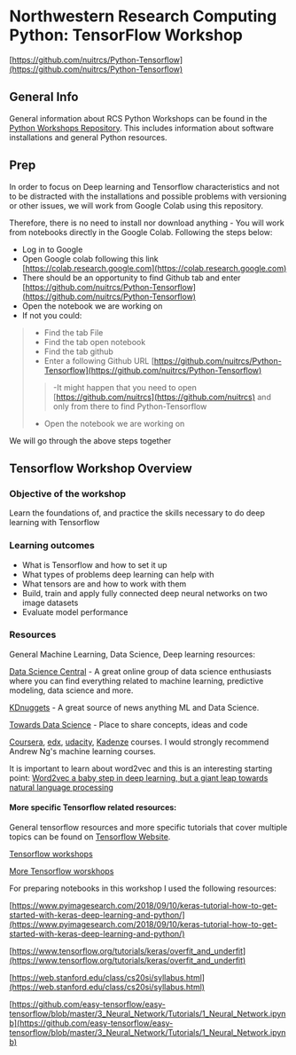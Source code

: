 # Northwestern Research Computing Python: TensorFlow Workshop

[https://github.com/nuitrcs/Python-Tensorflow](https://github.com/nuitrcs/Python-Tensorflow)

## General Info

General information about RCS Python Workshops can be found in the [Python Workshops Repository](https://github.com/nuitrcs/pythonworkshops).  This includes information about software installations and general Python resources.

## Prep

In order to focus on Deep learning and Tensorflow characteristics and not to be distracted with the installations and possible problems with versioning or other issues, we will work from Google Colab using this repository. 

Therefore, there is no need to install nor download anything - You will work from notebooks directly in the Google Colab. Following the steps below:
- Log in to Google
- Open Google colab following this link [https://colab.research.google.com](https://colab.research.google.com) 
- There should be an opportunity to find Github tab and enter [https://github.com/nuitrcs/Python-Tensorflow](https://github.com/nuitrcs/Python-Tensorflow)
- Open the notebook we are working on
- If not you could:
>- Find the tab File
>- Find the tab open notebook
>- Find the tab github 
>- Enter a following Github URL [https://github.com/nuitrcs/Python-Tensorflow](https://github.com/nuitrcs/Python-Tensorflow)
>>-It might happen that you need to open [https://github.com/nuitrcs](https://github.com/nuitrcs) and only from there to find Python-Tensorflow
>- Open the notebook we are working on

We will go through the above steps together

## Tensorflow Workshop Overview

### Objective of the workshop

Learn the foundations of, and practice the skills necessary to do deep learning with Tensorflow

### Learning outcomes

* What is Tensorflow and how to set it up
*	What types of problems deep learning can help with
*	What tensors are and how to work with them
*	Build, train and apply fully connected deep neural networks on two image datasets
*	Evaluate model performance


### Resources

General Machine Learning, Data Science, Deep learning resources:

[Data Science Central](https://www.datasciencecentral.com) - A great online group of data science enthusiasts where you can find everything related to machine learning, predictive modeling, data science and more.

[KDnuggets](https://www.kdnuggets.com/) - A great source of news anything ML and Data Science. 

[Towards Data Science](http://www.towardsdatascience.com) - Place to share concepts, ideas and code

[Coursera](https://www.coursera.org/), [edx](https://www.edx.org/), [udacity](https://www.udacity.com/), [Kadenze](http://www.kadenze.com) courses. I would strongly recommend Andrew Ng's machine learning courses. 

It is important to learn about word2vec and this is an interesting starting point:
[Word2vec a baby step in deep learning, but a giant leap towards natural language processing](https://medium.com/explore-artificial-intelligence/word2vec-a-baby-step-in-deep-learning-but-a-giant-leap-towards-natural-language-processing-40fe4e8602ba)

#### More specific Tensorflow related resources:

General tensorflow resources and more specific tutorials that cover multiple topics can be found on [Tensorflow Website](https://www.tensorflow.org/).  

[Tensorflow workshops](https://github.com/tensorflow/workshops)

[More Tensorflow worskhops](https://www.easy-tensorflow.com/workshops)

For preparing notebooks in this workshop I used the following resources:

[https://www.pyimagesearch.com/2018/09/10/keras-tutorial-how-to-get-started-with-keras-deep-learning-and-python/](https://www.pyimagesearch.com/2018/09/10/keras-tutorial-how-to-get-started-with-keras-deep-learning-and-python/)

[https://www.tensorflow.org/tutorials/keras/overfit_and_underfit](https://www.tensorflow.org/tutorials/keras/overfit_and_underfit)

[https://web.stanford.edu/class/cs20si/syllabus.html](https://web.stanford.edu/class/cs20si/syllabus.html)

[https://github.com/easy-tensorflow/easy-tensorflow/blob/master/3_Neural_Network/Tutorials/1_Neural_Network.ipynb](https://github.com/easy-tensorflow/easy-tensorflow/blob/master/3_Neural_Network/Tutorials/1_Neural_Network.ipynb)
